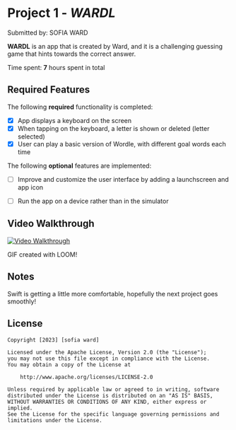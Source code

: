 # Project 1 - *WARDL*

Submitted by: SOFIA WARD

**WARDL** is an app that is created by Ward, and it is a challenging guessing game that hints towards the correct answer.

Time spent: **7** hours spent in total

## Required Features

The following **required** functionality is completed:

- [x] App displays a keyboard on the screen
- [x] When tapping on the keyboard, a letter is shown or deleted (letter selected)
- [x] User can play a basic version of Wordle, with different goal words each time

The following **optional** features are implemented:

- [ ] Improve and customize the user interface by adding a launchscreen and app icon
- [ ] Run the app on a device rather than in the simulator


## Video Walkthrough

[<img src='https://i.imgur.com/uhgyywF.mp4' title='Video Walkthrough' width='' alt='Video Walkthrough' />](https://www.loom.com/share/193d7b7387eb4e18a0f5ea3d3b201827)

GIF created with LOOM!  



## Notes

Swift is getting a little more comfortable, hopefully the next project goes smoothly!

## License

    Copyright [2023] [sofia ward]

    Licensed under the Apache License, Version 2.0 (the "License");
    you may not use this file except in compliance with the License.
    You may obtain a copy of the License at

        http://www.apache.org/licenses/LICENSE-2.0

    Unless required by applicable law or agreed to in writing, software
    distributed under the License is distributed on an "AS IS" BASIS,
    WITHOUT WARRANTIES OR CONDITIONS OF ANY KIND, either express or implied.
    See the License for the specific language governing permissions and
    limitations under the License.
